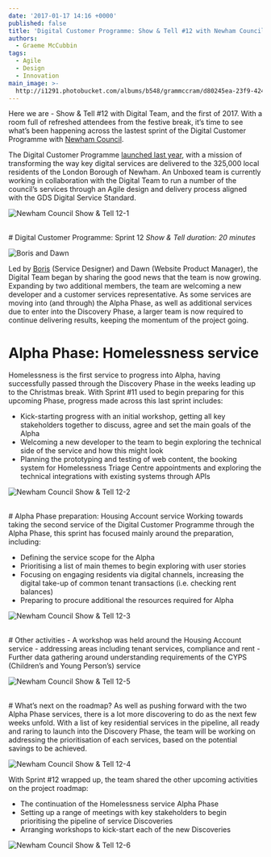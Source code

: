 ```yaml
---
date: '2017-01-17 14:16 +0000'
published: false
title: 'Digital Customer Programme: Show & Tell #12 with Newham Council'
authors:
  - Graeme McCubbin
tags:
  - Agile
  - Design
  - Innovation
main_image: >-
  http://i1291.photobucket.com/albums/b548/grammccram/d80245ea-23f9-424e-9045-0b27e597ea82_zpsudxpyfyv.jpg
---
```

Here we are - Show & Tell #12 with Digital Team, and the first of 2017. With a room full of refreshed attendees from the festive break, it’s time to see what’s been happening across the lastest sprint of the Digital Customer Programme with [Newham Council](https://www.newham.gov.uk/Pages/index.aspx).<br/>

The Digital Customer Programme [launched last year](https://unboxed.co/news/unboxed-is-awarded-digital-customer-programme-discovery-phase-contract-with-newham-council/), with a mission of transforming the way key digital services are delivered to the 325,000 local residents of the London Borough of Newham. An Unboxed team is currently working in collaboration with the Digital Team to run a number of the council’s services through an Agile design and delivery process aligned with the GDS Digital Service Standard.<br/>

![Newham Council Show  & Tell 12-1](http://i1291.photobucket.com/albums/b548/grammccram/732160ae-836c-4c35-9944-aa642bf8f066_zpswv1cddhz.jpg)

<br/>
# Digital Customer Programme: Sprint 12
<i>Show & Tell duration: 20 minutes</i><br/>

![Boris and Dawn](http://i1291.photobucket.com/albums/b548/grammccram/Screen%20Shot%202017-01-17%20at%2014.53.24_zps2e1jmoaf.png)

Led by [Boris](https://unboxed.co/people/#boris-divjak) (Service Designer) and Dawn (Website Product Manager), the Digital Team began by sharing the good news that the team is now growing. Expanding by two additional members, the team are welcoming a new developer and a customer services representative. As some services are moving into (and through) the Alpha Phase, as well as additional services due to enter into the Discovery Phase, a larger team is now required to continue delivering results, keeping the momentum of the project going.<br/>

# Alpha Phase: Homelessness service
Homelessness is the first service to progress into Alpha, having successfully passed through the Discovery Phase in the weeks leading up to the Christmas break. With Sprint #11 used to begin preparing for this upcoming Phase, progress made across this last sprint includes:<br/>

- Kick-starting progress with an initial workshop, getting all key stakeholders together to discuss, agree and set the main goals of the Alpha
- Welcoming a new developer to the team to begin exploring the technical side of the service and how this might look
- Planning the prototyping and testing of web content, the booking system for Homelessness Triage Centre appointments and exploring the technical integrations with existing systems through APIs

![Newham Council Show  & Tell 12-2](http://i1291.photobucket.com/albums/b548/grammccram/Image%20uploaded%20from%20iOS-1_zpsyswse5qn.jpg)

<br/>
# Alpha Phase preparation: Housing Account service
Working towards taking the second service of the Digital Customer Programme through the Alpha Phase, this sprint has focused mainly around the preparation, including:<br/>

- Defining the service scope for the Alpha
- Prioritising a list of main themes to begin exploring with user stories
- Focusing on engaging residents via digital channels, increasing the digital take-up of common tenant transactions (i.e. checking rent balances)
- Preparing to procure additional the resources required for Alpha

![Newham Council Show  & Tell 12-3](http://i1291.photobucket.com/albums/b548/grammccram/305bb593-d873-4dcc-aed2-54411109e11d_zpsw2tt2txm.jpg)

<br/>
# Other activities
- A workshop was held around the Housing Account service - addressing areas including tenant services, compliance and rent
- Further data gathering around understanding requirements of the CYPS (Children’s and Young Person’s) service

![Newham Council Show  & Tell 12-5](http://i1291.photobucket.com/albums/b548/grammccram/Image%20uploaded%20from%20iOS-2_zpsdthwkzfx.jpg)

<br/>
# What’s next on the roadmap?
As well as pushing forward with the two Alpha Phase services, there is a lot more discovering to do as the next few weeks unfold. With a list of key residential services in the pipeline, all ready and raring to launch into the Discovery Phase, the team will be working on addressing the prioritisation of each services, based on the potential savings to be achieved.<br/>

![Newham Council Show  & Tell 12-4](http://i1291.photobucket.com/albums/b548/grammccram/IMG_8251_zpsosj77lbh.jpg)

With Sprint #12 wrapped up, the team shared the other upcoming activities on the project roadmap:<br/>

- The continuation of the Homelessness service Alpha Phase
- Setting up a range of meetings with key stakeholders to begin prioritising the pipeline of service Discoveries
- Arranging workshops to kick-start each of the new Discoveries

![Newham Council Show  & Tell 12-6](http://i1291.photobucket.com/albums/b548/grammccram/d80245ea-23f9-424e-9045-0b27e597ea82_zpsudxpyfyv.jpg)







